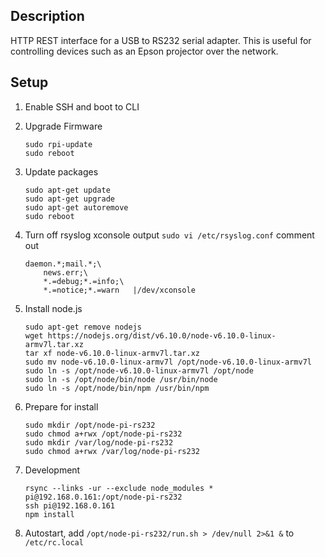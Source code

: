 ## Description

HTTP REST interface for a USB to RS232 serial adapter. This is useful for controlling devices such as an Epson
projector over the network.

## Setup

1. Enable SSH and boot to CLI
1. Upgrade Firmware

       sudo rpi-update
       sudo reboot

1. Update packages

       sudo apt-get update
       sudo apt-get upgrade
       sudo apt-get autoremove
       sudo reboot

1. Turn off rsyslog xconsole output `sudo vi /etc/rsyslog.conf` comment out

       daemon.*;mail.*;\
           news.err;\
           *.=debug;*.=info;\
           *.=notice;*.=warn   |/dev/xconsole

1. Install node.js

       sudo apt-get remove nodejs
       wget https://nodejs.org/dist/v6.10.0/node-v6.10.0-linux-armv7l.tar.xz
       tar xf node-v6.10.0-linux-armv7l.tar.xz
       sudo mv node-v6.10.0-linux-armv7l /opt/node-v6.10.0-linux-armv7l
       sudo ln -s /opt/node-v6.10.0-linux-armv7l /opt/node
       sudo ln -s /opt/node/bin/node /usr/bin/node
       sudo ln -s /opt/node/bin/npm /usr/bin/npm

1. Prepare for install

       sudo mkdir /opt/node-pi-rs232
       sudo chmod a+rwx /opt/node-pi-rs232
       sudo mkdir /var/log/node-pi-rs232
       sudo chmod a+rwx /var/log/node-pi-rs232

1. Development

       rsync --links -ur --exclude node_modules * pi@192.168.0.161:/opt/node-pi-rs232
       ssh pi@192.168.0.161
       npm install

1. Autostart, add `/opt/node-pi-rs232/run.sh > /dev/null 2>&1 &` to `/etc/rc.local`
